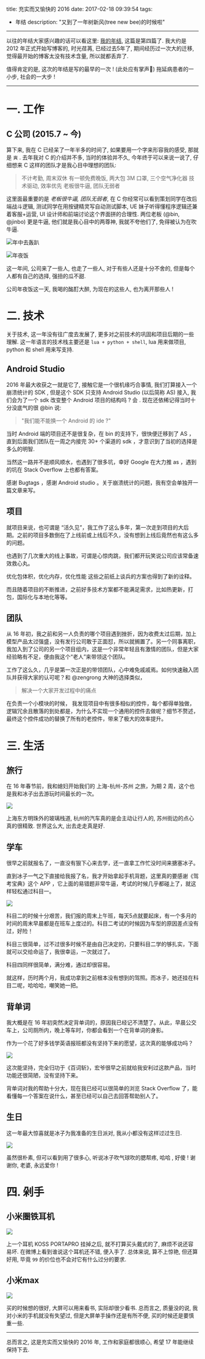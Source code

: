 title: 充实而又愉快的 2016
date: 2017-02-18 09:39:54
tags:
- 年结
description: "又到了一年树新风(tree new bee)的时候啦"
---

以往的年结大家感兴趣的话可以看这里: [我的年结][1], 这篇是第四篇了. 我大约是 2012 年正式开始写博客的, 时光荏苒, 已经过去5年了, 期间经历过一次大的迁移, 觉得最开始的博客太没有技术含量, 所以就都丢弃了. 

值得肯定的是, 这次的年结是写的最早的一次 ! (此处应有掌声👏) 拖延病患者的一小步, 社会的一大步 !


---

# 一. 工作

## C 公司 (2015.7 ~ 今)

算下来, 我在 C 已经呆了一年半多的时间了, 如果要用一个字来形容我的感受, 那就是 `爽` . 去年我对 C 的介绍并不多, 当时的体验并不久, 今年终于可以来说一说了, 仔细想来 C 这样的团队才是我心目中理想的团队:

> 不计考勤, 周末双休
> 有一顿免费晚饭, 两大包 3M 口罩, 三个空气净化器
> 技术驱动, 效率优先
> 老板很牛逼, 团队无弱者

这里面最重要的是 *老板很牛逼, 团队无弱者*, 在 C 你经常可以看到策划同学在改后端战斗逻辑, 测试同学在用按键精灵写自动测试脚本, UE 妹子听得懂程序逻辑还兼着客服+运营, UI 设计师和前端讨论这个界面拼的合理性. 两位老板 (@bin, @jinbo) 更是牛逼, 他们就是我心目中的两尊神, 我就不夸他们了, 免得被认为在吹牛逼.

![年中去轰趴][3]

![年夜饭][2]

这一年间, 公司来了一些人, 也走了一些人, 对于有些人还是十分不舍的, 但是每个人都有自己的选择, 强扭的瓜不甜. 

公司年夜饭这一天, 我喝的酩酊大醉, 为现在的这些人, 也为离开那些人 !

# 二. 技术

关于技术, 这一年没有往广度去发展了, 更多对之前技术的巩固和项目后期的一些理解. 这一年语言的技术栈主要还是 `lua + python + shell`, lua 用来做项目, python 和 shell 用来写支持.

## Android Studio

2016 年最大收获之一就是它了, 接触它是一个很机缘巧合事情, 我们打算接入一个崩溃统计的 SDK , 但是这个 SDK 只支持 Android Studio (以后简称 AS) 接入, 我们会为了一个 sdk 改变整个 Android 项目的结构吗 ? 会 . 现在还依稀记得当时十分没底气的很 @bin 说: 

> "我们能不能换一个 Android 的 ide ?"

当时 Android 端的项目还不是很复杂，在 bin 的支持下，很快便迁移到了 AS ，直到后面我们团队在一周之内接完 30+ 个渠道的 sdk ，才意识到了当初的选择是多么的明智.

当然这一路并不是顺风顺水，也遇到了很多坑，幸好 Google 在大力推 as ，遇到的坑在 Stack Overflow 上也都有答案。

感谢 Bugtags ，感谢 Android studio 。关于崩溃统计的问题，我有空会单独开一篇文章来写。


## 项目

就项目来说，也可谓是 “活久见”，我工作了这么多年，第一次走到项目的大后期。之前的项目多数倒在了上线前或上线后不久，没有想到上线后竟然也有这么多的问题。

也遇到了几次重大的线上事故，可谓是心惊肉跳，我们都开玩笑说公司应该常备速效救心丸。

优化包体积，优化内存，优化性能 这些之前纸上谈兵的方案也得到了新的诠释。

而且随着项目的不断推进，之前好多技术方案都不能满足需求，比如热更新，打包，国际化与本地化等等。

## 团队

从 16 年初，我之前和另一人负责的哪个项目遇到挫折，因为收费太过后期，加上模型产品太过强盛，没有发行公司敢于正面怼，所以就搁置了。另一个同事离职，我加入到了公司的另一个项目组内，这是一个非常年轻且有激情的团队，但是大家经验略有不足，便由我这个“老人”来带领这个团队。

工作了这么久，几乎是第一次正是的带领团队，心中难免戚戚焉。如何快速融入团队并获得大家的认可呢？和 @zengrong 大神的选择类似，

> 解决一个大家开发过程中的痛点

在负责一个小模块的时候， 我发现项目中有很多相似的控件，每个都得单独做，逻辑冗余且散落的到处都是，为什么不实现一个通用的控件去做呢？细节不赘述，最终这个控件成功的替换了所有的老控件，带来了极大的效率提升。

# 三. 生活

## 旅行

在 16 年春节前，我和媳妇开始我们的 上海-杭州-苏州 之旅，为期 2 周，这个也是我和冰子出去游玩时间最长的一次。

![][10]

上海东方明珠外的玻璃栈道, 杭州的汽车真的是会主动让行人的, 苏州街边的点心真的很精致. 世界这么大, 出去走走真是好.

## 学车

很早之前就报名了，一直没有狠下心来去学，还一直拿工作忙没时间来搪塞冰子。

直到冰子一气之下直接给我报了名，我才开始拿起手机背题，这里真的要感谢《驾考宝典》这个 APP ，它上面的易错题非常牛逼，考试的时候几乎都碰上了，就这样轻松通过科目一。

![][8]

科目二的时候十分艰苦，我们报的周末上午班，每天5点就要起床，有一个多月的时间的周末早晨都是在班车上度过的。科目二考试的时候因为车型的原因差点没有过，好险！

科目三很简单，过不过很多时候不是由自己决定的，只要科目二学的够扎实，下面就可以交给命运了，我很幸运，一次就过了。

科目四同样很简单，满分难，通过却很容易。

就这样，历时两个月，我成功拿到之前根本没有想到的驾照。而冰子，她还挂在科目二呢，哈哈哈，嘲笑她一把。

## 背单词

我大概是在 16 年初突然决定背单词的，原因我已经记不清楚了。从此，早晨公交车上，公司厕所内，晚上等车时，你都会看到一个在背单词的身影。

作为一个花了好多钱学英语报班都没有坚持下来的愿望，这次真的能够成功吗？

![][9]

这次能坚持，完全归功于《百词斩》，宏爷很早之前就给我安利过这款产品，当时功能还很简陋，没有坚持下来。

背单词对我的帮助十分大，现在我已经可以很简单的浏览 Stack Overflow 了，能看懂每一个答案在说什么，甚至已经可以自己去回答帮助别人了。

## 生日

这一年最大惊喜就是冰子为我准备的生日派对, 我从小都没有这样过过生日. 

![][11]

虽然很朴素, 但可以看到用了很多心, 听说冰子吹气球吹的腮帮疼, 哈哈 , 好傻 ! 谢谢你, 老婆, 永远爱你 !

# 四. 剁手

## 小米圈铁耳机

![][6]

上一个耳机 KOSS PORTAPRO 挂掉之后, 就不打算买头戴式的了, 麻烦不说还容易坏. 在微博上看到谁说这个耳机还不错, 便入手了. 总体来说, 算不上惊艳, 但还算好用, 毕竟 `99` 的价位也不会对它有什么过分的要求.

## 小米max

![][7]

买的时候想的很好, 大屏可以用来看书, 实际却很少看书. 总而言之, 质量没的说, 我对小米的手机就没有失望过, 但是大屏单手操作还是有所不便, 买的时候还是要慎重一些.


---

总而言之, 这是充实而又愉快的 2016 年, 工作和家庭都很顺心, 希望 17 年能继续保持下去. 

[1]: http://blog.justbilt.com/categories/%E5%B9%B4%E7%BB%93/
[2]: https://ww3.sinaimg.cn/large/006tNc79ly1fcufg12hhjj30zk0qo0xq.jpg
[3]: https://ww4.sinaimg.cn/large/006tNc79ly1fcufng11glj30zk0qdact.jpg
[4]: http://blog.justbilt.com/categories/quick-cocos2d-x/
[5]: https://ww1.sinaimg.cn/large/006tNc79ly1fcuga2oqb3j30jh0guad0.jpg
[6]: https://ww2.sinaimg.cn/large/006tNc79ly1fcuxwqotzcj30qd0zkq4e.jpg
[7]: https://ww4.sinaimg.cn/large/006tNc79ly1fcuzds4awbj30zk0qota8.jpg
[8]: https://ww2.sinaimg.cn/large/006tNc79ly1fcuzlkei9nj30zk0qon0u.jpg
[9]: https://ww1.sinaimg.cn/large/006tNc79ly1fcuzpmd3y5j30k00zkgnl.jpg
[10]: https://ww2.sinaimg.cn/large/006tNc79ly1fcuzylbg29j30qd0zkjt3.jpg
[11]: https://ww2.sinaimg.cn/large/006tNc79ly1fcv02ph5dzj30zk0qowgn.jpg

